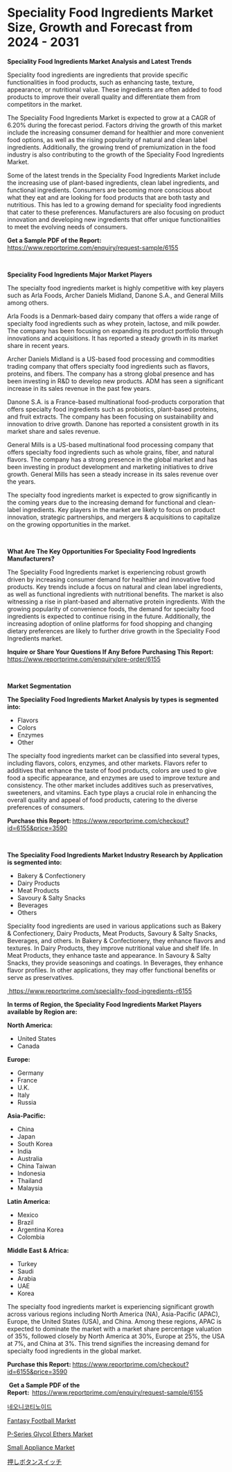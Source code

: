 <p><h1>Speciality Food Ingredients Market Size, Growth and Forecast from 2024 - 2031</h1></p><p><strong>Speciality Food Ingredients Market Analysis and Latest Trends</strong></p>
<p><p>Speciality food ingredients are ingredients that provide specific functionalities in food products, such as enhancing taste, texture, appearance, or nutritional value. These ingredients are often added to food products to improve their overall quality and differentiate them from competitors in the market.</p><p>The Speciality Food Ingredients Market is expected to grow at a CAGR of 6.20% during the forecast period. Factors driving the growth of this market include the increasing consumer demand for healthier and more convenient food options, as well as the rising popularity of natural and clean label ingredients. Additionally, the growing trend of premiumization in the food industry is also contributing to the growth of the Speciality Food Ingredients Market.</p><p>Some of the latest trends in the Speciality Food Ingredients Market include the increasing use of plant-based ingredients, clean label ingredients, and functional ingredients. Consumers are becoming more conscious about what they eat and are looking for food products that are both tasty and nutritious. This has led to a growing demand for speciality food ingredients that cater to these preferences. Manufacturers are also focusing on product innovation and developing new ingredients that offer unique functionalities to meet the evolving needs of consumers.</p></p>
<p><strong>Get a Sample PDF of the Report:&nbsp;</strong> <a href="https://www.reportprime.com/enquiry/request-sample/6155">https://www.reportprime.com/enquiry/request-sample/6155</a></p>
<p>&nbsp;</p>
<p><strong>Speciality Food Ingredients Major Market Players</strong></p>
<p><p>The specialty food ingredients market is highly competitive with key players such as Arla Foods, Archer Daniels Midland, Danone S.A., and General Mills among others. </p><p>Arla Foods is a Denmark-based dairy company that offers a wide range of specialty food ingredients such as whey protein, lactose, and milk powder. The company has been focusing on expanding its product portfolio through innovations and acquisitions. It has reported a steady growth in its market share in recent years.</p><p>Archer Daniels Midland is a US-based food processing and commodities trading company that offers specialty food ingredients such as flavors, proteins, and fibers. The company has a strong global presence and has been investing in R&D to develop new products. ADM has seen a significant increase in its sales revenue in the past few years.</p><p>Danone S.A. is a France-based multinational food-products corporation that offers specialty food ingredients such as probiotics, plant-based proteins, and fruit extracts. The company has been focusing on sustainability and innovation to drive growth. Danone has reported a consistent growth in its market share and sales revenue.</p><p>General Mills is a US-based multinational food processing company that offers specialty food ingredients such as whole grains, fiber, and natural flavors. The company has a strong presence in the global market and has been investing in product development and marketing initiatives to drive growth. General Mills has seen a steady increase in its sales revenue over the years.</p><p>The specialty food ingredients market is expected to grow significantly in the coming years due to the increasing demand for functional and clean-label ingredients. Key players in the market are likely to focus on product innovation, strategic partnerships, and mergers & acquisitions to capitalize on the growing opportunities in the market.</p></p>
<p>&nbsp;</p>
<p><strong>What Are The Key Opportunities For Speciality Food Ingredients Manufacturers?</strong></p>
<p><p>The Speciality Food Ingredients market is experiencing robust growth driven by increasing consumer demand for healthier and innovative food products. Key trends include a focus on natural and clean label ingredients, as well as functional ingredients with nutritional benefits. The market is also witnessing a rise in plant-based and alternative protein ingredients. With the growing popularity of convenience foods, the demand for specialty food ingredients is expected to continue rising in the future. Additionally, the increasing adoption of online platforms for food shopping and changing dietary preferences are likely to further drive growth in the Speciality Food Ingredients market.</p></p>
<p><strong>Inquire or Share Your Questions If Any Before Purchasing This Report:</strong> <a href="https://www.reportprime.com/enquiry/pre-order/6155">https://www.reportprime.com/enquiry/pre-order/6155</a></p>
<p>&nbsp;</p>
<p><strong>Market Segmentation</strong></p>
<p><strong>The Speciality Food Ingredients Market Analysis by types is segmented into:</strong></p>
<p><ul><li>Flavors</li><li>Colors</li><li>Enzymes</li><li>Other</li></ul></p>
<p><p>The specialty food ingredients market can be classified into several types, including flavors, colors, enzymes, and other markets. Flavors refer to additives that enhance the taste of food products, colors are used to give food a specific appearance, and enzymes are used to improve texture and consistency. The other market includes additives such as preservatives, sweeteners, and vitamins. Each type plays a crucial role in enhancing the overall quality and appeal of food products, catering to the diverse preferences of consumers.</p></p>
<p><strong>Purchase this Report:&nbsp;</strong><a href="https://www.reportprime.com/checkout?id=6155&price=3590">https://www.reportprime.com/checkout?id=6155&price=3590</a></p>
<p>&nbsp;</p>
<p><strong>The Speciality Food Ingredients Market Industry Research by Application is segmented into:</strong></p>
<p><ul><li>Bakery & Confectionery</li><li>Dairy Products</li><li>Meat Products</li><li>Savoury & Salty Snacks</li><li>Beverages</li><li>Others</li></ul></p>
<p><p>Speciality food ingredients are used in various applications such as Bakery & Confectionery, Dairy Products, Meat Products, Savoury & Salty Snacks, Beverages, and others. In Bakery & Confectionery, they enhance flavors and textures. In Dairy Products, they improve nutritional value and shelf life. In Meat Products, they enhance taste and appearance. In Savoury & Salty Snacks, they provide seasonings and coatings. In Beverages, they enhance flavor profiles. In other applications, they may offer functional benefits or serve as preservatives.</p></p>
<p><a href="https://www.reportprime.com/speciality-food-ingredients-r6155">&nbsp;https://www.reportprime.com/speciality-food-ingredients-r6155</a></p>
<p><strong>In terms of Region, the Speciality Food Ingredients Market Players available by Region are:</strong></p>
<p>
    <p> <strong> North America: </strong>
        <ul>
            <li>United States</li>
            <li>Canada</li>
        </ul>
        </p> 
    <p> <strong> Europe: </strong>
        <ul>
            <li>Germany</li>
            <li>France</li>
            <li>U.K.</li>
            <li>Italy</li>
            <li>Russia</li>
        </ul>
        </p> 
    <p> <strong> Asia-Pacific: </strong>
        <ul>
            <li>China</li>
            <li>Japan</li>
            <li>South Korea</li>
            <li>India</li>
            <li>Australia</li>
            <li>China Taiwan</li>
            <li>Indonesia</li>
            <li>Thailand</li>
            <li>Malaysia</li>
        </ul>
        </p> 
    <p> <strong> Latin America: </strong>
        <ul>
            <li>Mexico</li>
            <li>Brazil</li>
            <li>Argentina Korea</li>
            <li>Colombia</li>
        </ul>
        </p> 
    <p> <strong> Middle East & Africa: </strong>
        <ul>
            <li>Turkey</li>
            <li>Saudi</li>
            <li>Arabia</li>
            <li>UAE</li>
            <li>Korea</li>
        </ul>
    </p>
    </p>
<p><p>The specialty food ingredients market is experiencing significant growth across various regions including North America (NA), Asia-Pacific (APAC), Europe, the United States (USA), and China. Among these regions, APAC is expected to dominate the market with a market share percentage valuation of 35%, followed closely by North America at 30%, Europe at 25%, the USA at 7%, and China at 3%. This trend signifies the increasing demand for specialty food ingredients in the global market.</p></p>
<p><strong>Purchase this Report: </strong><a href="https://www.reportprime.com/checkout?id=6155&price=3590">https://www.reportprime.com/checkout?id=6155&price=3590</a></p>
<p>&nbsp;<strong>Get a Sample PDF of the Report:&nbsp;&nbsp;</strong><a href="https://www.reportprime.com/enquiry/request-sample/6155">https://www.reportprime.com/enquiry/request-sample/6155</a></p>
<p><strong></strong></p>
<p><p><a href="https://medium.com/@boydsmitham726/%EB%84%A4%EC%98%A4%EB%8B%88%EC%BD%94%ED%8B%B0%EB%85%B8%EC%9D%B4%EB%93%9C-%EC%8B%9C%EC%9E%A5-%EC%A0%90%EC%9C%A0%EC%9C%A8-%EB%B0%8F-%EC%8B%9C%EC%9E%A5-%EB%B6%84%EC%84%9D-%EC%84%B1%EC%9E%A5-%EB%8F%99%ED%96%A5-%EB%B0%8F-%EC%A0%84%EB%A7%9D-2024%EB%85%84-2031%EB%85%84-%EA%B8%B0%EA%B0%84-b3b42381a47e">네오니코티노이드</a></p><p><a href="https://issuu.com/reportprime-2/docs/fantasy-football-market-size-2030.pptx">Fantasy Football Market</a></p><p><a href="https://medium.com/@vallieemard78/p-series-glycol-ethers-market-analysis-report-global-insights-by-region-type-chlorohydrin-c2563445d336">P-Series Glycol Ethers Market</a></p><p><a href="https://issuu.com/reportprime-2/docs/small-appliance-market-size-2030.pptx">Small Appliance Market</a></p><p><a href="https://medium.com/@annchovey2023/%E3%83%97%E3%83%83%E3%82%B7%E3%83%A5%E3%83%9C%E3%82%BF%E3%83%B3%E3%82%B9%E3%82%A4%E3%83%83%E3%83%81%E5%B8%82%E5%A0%B4%E3%81%AE%E8%A6%8F%E6%A8%A1%E3%81%AF-14-8-%E3%81%AEcagr%E3%81%A7%E6%88%90%E9%95%B7%E3%81%97%E3%81%A6%E3%81%8A%E3%82%8A-%E3%81%93%E3%81%AE%E3%83%AC%E3%83%9D%E3%83%BC%E3%83%88%E3%81%AF%E3%82%BF%E3%82%A4%E3%83%97-%E3%82%A2%E3%83%97%E3%83%AA%E3%82%B1%E3%83%BC%E3%82%B7%E3%83%A7%E3%83%B3-%E6%88%90%E9%95%B7-%E3%81%8A%E3%82%88%E3%81%B32024%E5%B9%B4%E3%81%8B%E3%82%892031%E5%B9%B4%E3%81%BE%E3%81%A7%E3%81%AE%E4%BA%88%E6%B8%AC%E3%81%AB%E3%82%88%E3%82%8B%E5%88%86%E6%9E%90%E3%82%92%E3%82%AB%E3%83%90%E3%83%BC%E3%81%97%E3%81%A6%E3%81%84%E3%81%BE%E3%81%99-2d02a5e2ac56">押しボタンスイッチ</a></p></p>